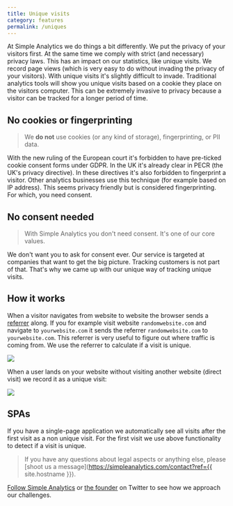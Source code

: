 ```yaml
---
title: Unique visits
category: features
permalink: /uniques
---
```


At Simple Analytics we do things a bit differently. We put the privacy of your visitors first. At the same time we comply with strict (and necessary) privacy laws. This has an impact on our statistics, like unique visits. We record page views (which is very easy to do without invading the privacy of your visitors). With unique visits it's slightly difficult to invade. Traditional analytics tools will show you unique visits based on a cookie they place on the visitors computer. This can be extremely invasive to privacy because a visitor can be tracked for a longer period of time.

## No cookies or fingerprinting

> We **do not** use cookies (or any kind of storage), fingerprinting, or PII data.

With the new ruling of the European court it's forbidden to have pre-ticked cookie consent forms under GDPR. In the UK it's already clear in PECR (the UK's privacy directive). In these directives it's also forbidden to fingerprint a visitor. Other analytics businesses use this technique (for example based on IP address). This seems privacy friendly but is considered fingerprinting. For which, you need consent.

## No consent needed

> With Simple Analytics you don't need consent. It's one of our core values.

We don't want you to ask for consent ever. Our service is targeted at companies that want to get the big picture. Tracking customers is not part of that. That's why we came up with our unique way of tracking unique visits.

## How it works

When a visitor navigates from website to website the browser sends a [referrer](https://en.wikipedia.org/wiki/HTTP_referer) along. If you for example visit website `randomwebsite.com` and navigate to `yourwebsite.com` it sends the referrer `randomwebsite.com` to `yourwebsite.com`. This referrer is very useful to figure out where traffic is coming from. We use the referrer to calculate if a visit is unique.

![](/images/referrer-visit.jpg)

When a user lands on your website without visiting another website (direct visit) we record it as a unique visit:

![](/images/direct-visit.jpg)

## SPAs

If you have a single-page application we automatically see all visits after the first visit as a non unique visit. For the first visit we use above functionality to detect if a visit is unique.

> If you have any questions about legal aspects or anything else, please [shoot us a message](https://simpleanalytics.com/contact?ref={{ site.hostname }}).

[Follow Simple Analytics](https://twitter.com/SimpleAnalytic) or [the founder](https://twitter.com/adriaanvrossum) on Twitter to see how we approach our challenges.

